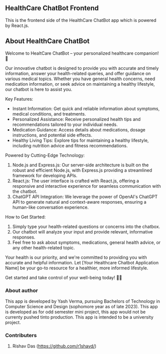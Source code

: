 ## HealthCare ChatBot Frontend

This is the frontend side of the HealthCare ChatBot app which is powered by React.js.

## About HealthCare ChatBot

Welcome to HealtCare ChatBot – your personalized healthcare companion! 🌟

Our innovative chatbot is designed to provide you with accurate and timely information, answer your health-related queries, and offer guidance on various medical topics. Whether you have general health concerns, need medication information, or seek advice on maintaining a healthy lifestyle, our chatbot is here to assist you.

Key Features:
* Instant Information: Get quick and reliable information about symptoms, medical conditions, and treatments.
* Personalized Assistance: Receive personalized health tips and recommendations tailored to your individual needs.
* Medication Guidance: Access details about medications, dosage instructions, and potential side effects.
* Healthy Living Tips: Explore tips for maintaining a healthy lifestyle, including nutrition advice and fitness recommendations.

Powered by Cutting-Edge Technology:

1. Node.js and Express.js: Our server-side architecture is built on the robust and efficient Node.js, with Express.js providing a streamlined framework for developing APIs.
2. React.js: The user interface is crafted with React.js, offering a responsive and interactive experience for seamless communication with the chatbot.
3. ChatGPT API Integration: We leverage the power of OpenAI's ChatGPT API to generate natural and context-aware responses, ensuring a human-like conversation experience.

How to Get Started:

1. Simply type your health-related questions or concerns into the chatbox.
2. Our chatbot will analyze your input and provide relevant, informative responses.
3. Feel free to ask about symptoms, medications, general health advice, or any other health-related topic.

Your health is our priority, and we're committed to providing you with accurate and helpful information. Let [Your Healthcare Chatbot Application Name] be your go-to resource for a healthier, more informed lifestyle.

Get started and take control of your well-being today! 💚🤖

### About author

This app is developed by Yash Verma, pursuing Bachelors of Technology in Computer Science and Design (sophomore year as of late 2023). This app is developed as for odd semester mini project, this app would not be currenty pushed tinto production. This app is intended to be a university project.

### Contributers

1. Rishav Das (https://github.com/r1shavd/)

